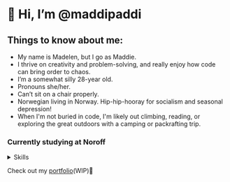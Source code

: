 # 🐸 Hi, I’m @maddipaddi

## Things to know about me:

- My name is Madelen, but I go as Maddie.
- I thrive on creativity and problem-solving, and really enjoy how code can bring order to chaos.
- I’m a somewhat silly 28-year old.
- Pronouns she/her.
- Can’t sit on a chair properly.
- Norwegian living in Norway. Hip-hip-hooray for socialism and seasonal depression!
- When I'm not buried in code, I'm likely out climbing, reading, or exploring the great outdoors with a camping or packrafting trip.

### Currently studying at Noroff

<details>
<summary>Skills</summary>

| In progress | In future |
| ----------: | --------- |
|        HTML | Bootsrap  |
|         CSS | Tailwind  |
|  Javascript | React     |
|       Figma | Svelte    |
|      Github | and more  |

</details>

Check out my [portfolio](https://sletteberg.com)(WIP)🐸

<!---
maddipaddi/maddipaddi is a ✨ special ✨ repository because its `README.md` (this file) appears on your GitHub profile.
You can click the Preview link to take a look at your changes.
--->
